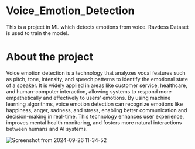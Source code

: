 # Voice_Emotion_Detection
This is a project in ML which detects emotions from voice.
Ravdess Dataset is used to train the model.

# About the project
Voice emotion detection is a technology that analyzes vocal features such as pitch, tone, intensity, and speech patterns to identify the emotional state of a speaker. It is widely applied in areas like customer service, healthcare, and human-computer interaction, allowing systems to respond more empathetically and effectively to users' emotions. By using machine learning algorithms, voice emotion detection can recognize emotions like happiness, anger, sadness, and stress, enabling better communication and decision-making in real-time. This technology enhances user experience, improves mental health monitoring, and fosters more natural interactions between humans and AI systems.


![Screenshot from 2024-09-26 11-34-52](https://github.com/user-attachments/assets/e4e57976-42e3-45a1-aa7d-2b0f163af185)

